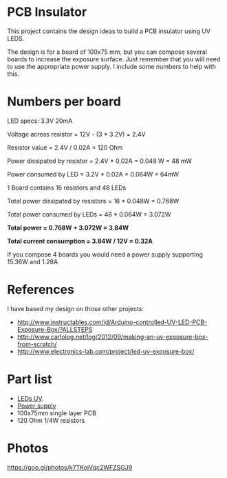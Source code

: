 # PCB Insulator

This project contains the design ideas to build a PCB insulator using UV LEDS.

The design is for a board of 100x75 mm, but you can compose several boards to increase the exposure surface. Just remember that you will need to use the appropriate power supply. I include some numbers to help with this.

# Numbers per board

LED specs: 3.3V 20mA

Voltage across resistor = 12V - (3 * 3.2V) = 2.4V

Resistor value = 2.4V / 0.02A = 120 Ohm

Power dissipated by resistor = 2.4V * 0.02A = 0.048 W = 48 mW

Power consumed by LED = 3.2V * 0.02A = 0.064W = 64mW

1 Board contains 16 resistors and 48 LEDs

Total power dissipated by resistors = 16 * 0.048W = 0.768W

Total power consumed by LEDs = 48 * 0.064W = 3.072W

**Total power = 0.768W + 3.072W = 3.84W**

**Total current consumption = 3.84W / 12V = 0.32A**

If you compose 4 boards you would need a power supply supporting 15.36W and 1.28A


# References

I have based my design on those other projects:

- http://www.instructables.com/id/Arduino-controlled-UV-LED-PCB-Exposure-Box/?ALLSTEPS
- http://www.carlolog.net/log/2012/09/making-an-uv-exposure-box-from-scratch/
- http://www.electronics-lab.com/project/led-uv-exposure-box/

# Part list

- [LEDs UV](https://www.amazon.es/gp/product/B01ANW9ZX2/ref=ox_sc_act_title_2?ie=UTF8&psc=1&smid=A1DMSD13LMYETC).
- [Power supply](https://www.amazon.es/gp/product/B01GC5QQ1I/ref=oh_aui_detailpage_o00_s01?ie=UTF8&psc=1)
- 100x75mm single layer PCB
- 120 Ohm 1/4W resistors

# Photos

https://goo.gl/photos/k7TKoiVqc2WFZSGJ9
